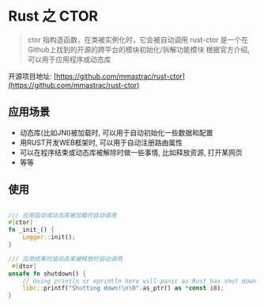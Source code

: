 <!-- categories:  rust -->
<!-- tags:   -->

# Rust 之 CTOR

> ctor 指构造函数，在类被实例化时，它会被自动调用
> rust-ctor 是一个在Github上找到的开源的跨平台的模块初始化/拆解功能模块
> 根据官方介绍, 可以用于应用程序或动态库

<!-- more -->

开源项目地址: [https://github.com/mmastrac/rust-ctor](https://github.com/mmastrac/rust-ctor)

## 应用场景

- 动态库(比如JNI)被加载时, 可以用于自动初始化一些数据和配置
- 用RUST开发WEB框架时, 可以用于自动注册路由属性
- 可以在程序结束或动态库被解除时做一些事情, 比如释放资源, 打开某网页
- 等等

## 使用

```rust

/// 应用启动或动态库被加载时自动调用
#[ctor]
fn _init_() {
    Logger::init();
}

/// 应用结束时或动态库被释放时自动调用
 #[dtor]
unsafe fn shutdown() {
    // Using println or eprintln here will panic as Rust has shut down
    libc::printf("Shutting down!\n\0".as_ptr() as *const i8);
}
```


